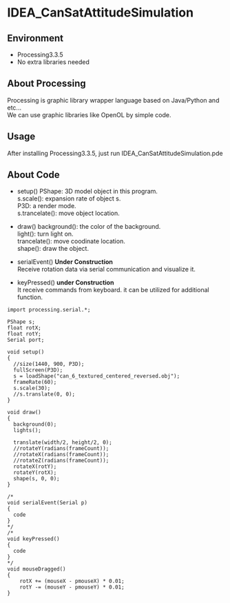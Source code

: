 # IDEA_CanSatAttitudeSimulation

## Environment
- Processing3.3.5
- No extra libraries needed

## About Processing
Processing is graphic library wrapper language based on Java/Python and etc...  
We can use graphic libraries like OpenOL by simple code.  

## Usage
After installing Processing3.3.5, just run IDEA_CanSatAttitudeSimulation.pde

## About Code
- setup()
PShape: 3D model object in this program.  
s.scale(): expansion rate of object s.  
P3D: a render mode.  
s.trancelate(): move object location.  

- draw()
background(): the color of the background.  
light(): turn light on.  
trancelate(): move coodinate location.  
shape(): draw the object.  

- serialEvent()
**Under Construction**  
Receive rotation data via serial communication and visualize it.  

- keyPressed()
**under Construction**  
It receive commands from keyboard. it can be utilized for additional function.  











```
import processing.serial.*;

PShape s;
float rotX;
float rotY;
Serial port;

void setup()
{
  //size(1440, 900, P3D);
  fullScreen(P3D);
  s = loadShape("can_6_textured_centered_reversed.obj");
  frameRate(60);
  s.scale(30);
  //s.translate(0, 0);
}

void draw()
{
  background(0);
  lights();

  translate(width/2, height/2, 0);
  //rotateY(radians(frameCount));
  //rotateX(radians(frameCount));
  //rotateZ(radians(frameCount));
  rotateX(rotY);
  rotateY(rotX);
  shape(s, 0, 0);
}

/*
void serialEvent(Serial p)
{
  code
}
*/
/*
void keyPressed()
{
  code
}
*/
void mouseDragged()
{
    rotX += (mouseX - pmouseX) * 0.01;
    rotY -= (mouseY - pmouseY) * 0.01;
}
```



